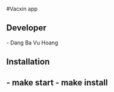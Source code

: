 #Vacxin app

<h2>Developer</h2>
- Dang Ba Vu Hoang
<h2>Installation<h2>
- make start
- make install
